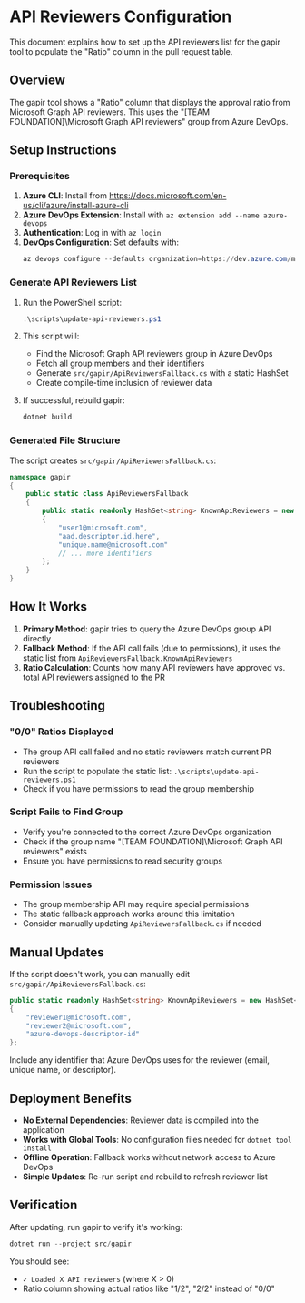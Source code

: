 # API Reviewers Configuration

This document explains how to set up the API reviewers list for the gapir tool to populate the "Ratio" column in the pull request table.

## Overview

The gapir tool shows a "Ratio" column that displays the approval ratio from Microsoft Graph API reviewers. This uses the "[TEAM FOUNDATION]\Microsoft Graph API reviewers" group from Azure DevOps.

## Setup Instructions

### Prerequisites

1. **Azure CLI**: Install from https://docs.microsoft.com/en-us/cli/azure/install-azure-cli
2. **Azure DevOps Extension**: Install with `az extension add --name azure-devops`
3. **Authentication**: Log in with `az login`
4. **DevOps Configuration**: Set defaults with:
   ```powershell
   az devops configure --defaults organization=https://dev.azure.com/msazure project=GraphAPI
   ```

### Generate API Reviewers List

1. Run the PowerShell script:
   ```powershell
   .\scripts\update-api-reviewers.ps1
   ```

2. This script will:
   - Find the Microsoft Graph API reviewers group in Azure DevOps
   - Fetch all group members and their identifiers
   - Generate `src/gapir/ApiReviewersFallback.cs` with a static HashSet
   - Create compile-time inclusion of reviewer data

3. If successful, rebuild gapir:
   ```powershell
   dotnet build
   ```

### Generated File Structure

The script creates `src/gapir/ApiReviewersFallback.cs`:

```csharp
namespace gapir
{
    public static class ApiReviewersFallback
    {
        public static readonly HashSet<string> KnownApiReviewers = new HashSet<string>(StringComparer.OrdinalIgnoreCase)
        {
            "user1@microsoft.com",
            "aad.descriptor.id.here",
            "unique.name@microsoft.com"
            // ... more identifiers
        };
    }
}
```

## How It Works

1. **Primary Method**: gapir tries to query the Azure DevOps group API directly
2. **Fallback Method**: If the API call fails (due to permissions), it uses the static list from `ApiReviewersFallback.KnownApiReviewers`
3. **Ratio Calculation**: Counts how many API reviewers have approved vs. total API reviewers assigned to the PR

## Troubleshooting

### "0/0" Ratios Displayed
- The group API call failed and no static reviewers match current PR reviewers
- Run the script to populate the static list: `.\scripts\update-api-reviewers.ps1`
- Check if you have permissions to read the group membership

### Script Fails to Find Group
- Verify you're connected to the correct Azure DevOps organization
- Check if the group name "[TEAM FOUNDATION]\Microsoft Graph API reviewers" exists
- Ensure you have permissions to read security groups

### Permission Issues
- The group membership API may require special permissions
- The static fallback approach works around this limitation
- Consider manually updating `ApiReviewersFallback.cs` if needed

## Manual Updates

If the script doesn't work, you can manually edit `src/gapir/ApiReviewersFallback.cs`:

```csharp
public static readonly HashSet<string> KnownApiReviewers = new HashSet<string>(StringComparer.OrdinalIgnoreCase)
{
    "reviewer1@microsoft.com",
    "reviewer2@microsoft.com",
    "azure-devops-descriptor-id"
};
```

Include any identifier that Azure DevOps uses for the reviewer (email, unique name, or descriptor).

## Deployment Benefits

- **No External Dependencies**: Reviewer data is compiled into the application
- **Works with Global Tools**: No configuration files needed for `dotnet tool install`
- **Offline Operation**: Fallback works without network access to Azure DevOps
- **Simple Updates**: Re-run script and rebuild to refresh reviewer list

## Verification

After updating, run gapir to verify it's working:

```powershell
dotnet run --project src/gapir
```

You should see:
- `✓ Loaded X API reviewers` (where X > 0)
- Ratio column showing actual ratios like "1/2", "2/2" instead of "0/0"

